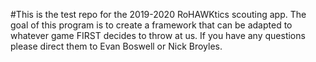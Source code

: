 #This is the test repo for the 2019-2020 RoHAWKtics scouting app. The goal of this program is to create a framework that can be adapted to whatever game FIRST decides to throw at us. If you have any questions please direct them to Evan Boswell or Nick Broyles.

